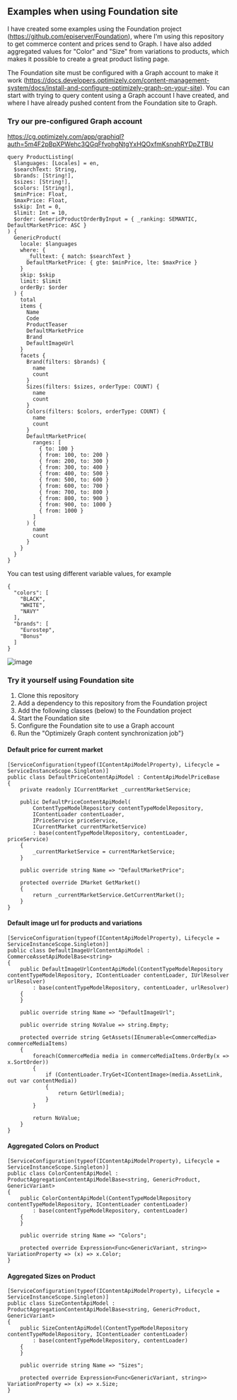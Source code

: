 ## Examples when using Foundation site
I have created some examples using the Foundation project (https://github.com/episerver/Foundation), where I'm using this repository to get commerce content and prices send to Graph. I have also added aggregated values for "Color" and "Size" from variations to products, which makes it possible to create a great product listing page.

The Foundation site must be configured with a Graph account to make it work (https://docs.developers.optimizely.com/content-management-system/docs/install-and-configure-optimizely-graph-on-your-site). You can start with trying to query content using a Graph account I have created, and where I have already pushed content from the Foundation site to Graph.

### Try our pre-configured Graph account
https://cg.optimizely.com/app/graphiql?auth=5m4F2pBpXPWehc3QGqFfvohgNtgYxHQOxfmKsnqhRYDpZTBU
```
query ProductListing(
  $languages: [Locales] = en, 
  $searchText: String, 
  $brands: [String!], 
  $sizes: [String!], 
  $colors: [String!], 
  $minPrice: Float, 
  $maxPrice: Float, 
  $skip: Int = 0, 
  $limit: Int = 10, 
  $order: GenericProductOrderByInput = { _ranking: SEMANTIC, DefaultMarketPrice: ASC }
) {
  GenericProduct(
    locale: $languages
    where: {
      _fulltext: { match: $searchText }
      DefaultMarketPrice: { gte: $minPrice, lte: $maxPrice }
    }
    skip: $skip
    limit: $limit
    orderBy: $order
  ) {
    total
    items {
      Name
      Code
      ProductTeaser
      DefaultMarketPrice
      Brand
      DefaultImageUrl
    }
    facets {
      Brand(filters: $brands) {
        name
        count
      }
      Sizes(filters: $sizes, orderType: COUNT) {
        name
        count
      }
      Colors(filters: $colors, orderType: COUNT) {
        name
        count
      }
      DefaultMarketPrice(
        ranges: [
          { to: 100 }
          { from: 100, to: 200 }
          { from: 200, to: 300 }
          { from: 300, to: 400 }
          { from: 400, to: 500 }
          { from: 500, to: 600 }
          { from: 600, to: 700 }
          { from: 700, to: 800 }
          { from: 800, to: 900 }
          { from: 900, to: 1000 }
          { from: 1000 }
        ]
      ) {
        name
        count
      }
    }
  }
}
```

You can test using different variable values, for example
```
{
  "colors": [
    "BLACK",
    "WHITE",
    "NAVY"
  ],
  "brands": [
    "Eurostep",
    "Bonus"
  ]
}
```
![image](https://github.com/jonasbergqvist/GraphCommerceIntegration/assets/1702570/6539b422-5b8e-4187-8c6c-910bc1130957)

### Try it yourself using Foundation site
1. Clone this repository
2. Add a dependency to this repository from the Foundation project
3. Add the following classes (below) to the Foundation project
4. Start the Foundation site
5. Configure the Foundation site to use a Graph account
6. Run the "Optimizely Graph content synchronization job"}

#### Default price for current market
    [ServiceConfiguration(typeof(IContentApiModelProperty), Lifecycle = ServiceInstanceScope.Singleton)]
    public class DefaultPriceContentApiModel : ContentApiModelPriceBase
    {
        private readonly ICurrentMarket _currentMarketService;

        public DefaultPriceContentApiModel(
            ContentTypeModelRepository contentTypeModelRepository,
            IContentLoader contentLoader,
            IPriceService priceService,
            ICurrentMarket currentMarketService)
            : base(contentTypeModelRepository, contentLoader, priceService)
        {
            _currentMarketService = currentMarketService;
        }

        public override string Name => "DefaultMarketPrice";

        protected override IMarket GetMarket()
        {
            return _currentMarketService.GetCurrentMarket();
        }
    }

#### Default image url for products and variations
    [ServiceConfiguration(typeof(IContentApiModelProperty), Lifecycle = ServiceInstanceScope.Singleton)]
    public class DefaultImageUrlContentApiModel : CommerceAssetApiModelBase<string>
    {
        public DefaultImageUrlContentApiModel(ContentTypeModelRepository contentTypeModelRepository, IContentLoader contentLoader, IUrlResolver urlResolver)
            : base(contentTypeModelRepository, contentLoader, urlResolver)
        {
        }

        public override string Name => "DefaultImageUrl";

        public override string NoValue => string.Empty;

        protected override string GetAssets(IEnumerable<CommerceMedia> commerceMediaItems)
        {
            foreach(CommerceMedia media in commerceMediaItems.OrderBy(x => x.SortOrder))
            {
                if (ContentLoader.TryGet<IContentImage>(media.AssetLink, out var contentMedia))
                {
                    return GetUrl(media);
                }
            }

            return NoValue;
        }
    }

#### Aggregated Colors on Product
    [ServiceConfiguration(typeof(IContentApiModelProperty), Lifecycle = ServiceInstanceScope.Singleton)]
    public class ColorContentApiModel : ProductAggregationContentApiModelBase<string, GenericProduct, GenericVariant>
    {
        public ColorContentApiModel(ContentTypeModelRepository contentTypeModelRepository, IContentLoader contentLoader)
            : base(contentTypeModelRepository, contentLoader)
        {
        }

        public override string Name => "Colors";

        protected override Expression<Func<GenericVariant, string>> VariationProperty => (x) => x.Color;
    }

#### Aggregated Sizes on Product
    [ServiceConfiguration(typeof(IContentApiModelProperty), Lifecycle = ServiceInstanceScope.Singleton)]
    public class SizeContentApiModel : ProductAggregationContentApiModelBase<string, GenericProduct, GenericVariant>
    {
        public SizeContentApiModel(ContentTypeModelRepository contentTypeModelRepository, IContentLoader contentLoader)
            : base(contentTypeModelRepository, contentLoader)
        {
        }

        public override string Name => "Sizes";

        protected override Expression<Func<GenericVariant, string>> VariationProperty => (x) => x.Size;
    }
